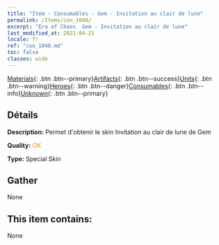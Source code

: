 ```yaml
---
title: "Item - Consumables - Gem - Invitation au clair de lune"
permalink: /Items/con_1048/
excerpt: "Era of Chaos  Gem - Invitation au clair de lune"
last_modified_at: 2021-04-21
locale: fr
ref: "con_1048.md"
toc: false
classes: wide
---
```

 [Materials](/fr/Items/){: .btn .btn--primary}[Artifacts](/fr/Items/Artifacts/){: .btn .btn--success}[Units](/fr/Items/Units/){: .btn .btn--warning}[Heroes](/fr/Items/Heroes/){: .btn .btn--danger}[Consumables](/fr/Items/Consumables/){: .btn .btn--info}[Unknown](/fr/Items/Unknown/){: .btn .btn--primary}

## Détails
 **Description:** Permet d'obtenir le skin Invitation au clair de lune de Gem

 **Quality:** <span style="color: #FF8C00">OK</span>

 **Type:** Special Skin

## Gather

  None

## This item contains:

  None

